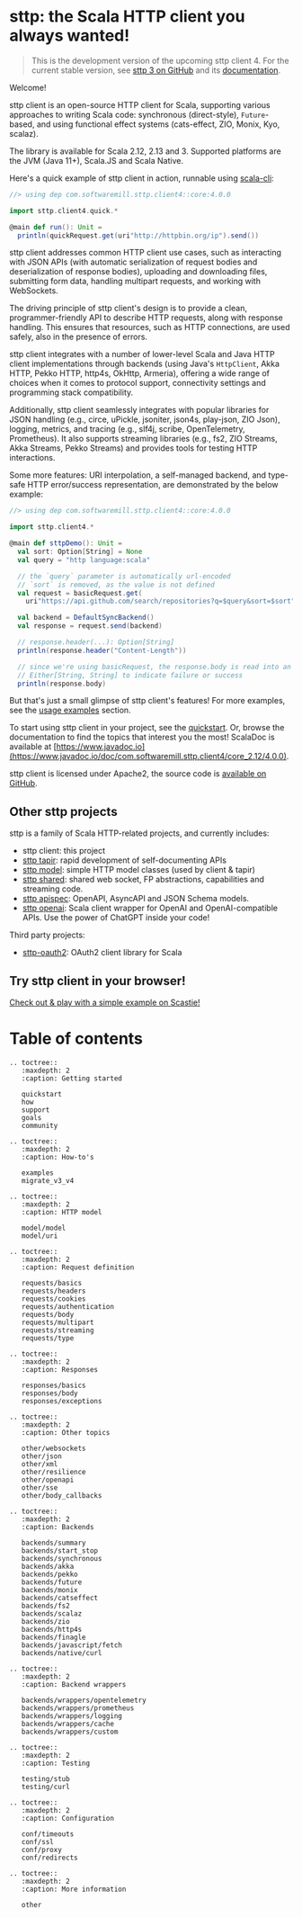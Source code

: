 # sttp: the Scala HTTP client you always wanted!

> This is the development version of the upcoming sttp client 4. For the current stable version, see [sttp 3 on GitHub](https://github.com/softwaremill/sttp/tree/v3) and its [documentation](https://sttp.softwaremill.com/en/stable).

Welcome!

sttp client is an open-source HTTP client for Scala, supporting various approaches to writing Scala code: synchronous (direct-style), `Future`-based, and using functional effect systems (cats-effect, ZIO, Monix, Kyo, scalaz).

The library is available for Scala 2.12, 2.13 and 3. Supported platforms are the JVM (Java 11+), Scala.JS and Scala Native.

Here's a quick example of sttp client in action, runnable using [scala-cli](https://scala-cli.virtuslab.org):

```scala
//> using dep com.softwaremill.sttp.client4::core:4.0.0

import sttp.client4.quick.*

@main def run(): Unit =
  println(quickRequest.get(uri"http://httpbin.org/ip").send())
```

sttp client addresses common HTTP client use cases, such as interacting with JSON APIs (with automatic serialization of request bodies and deserialization of response bodies), uploading and downloading files, submitting form data, handling multipart requests, and working with WebSockets.

The driving principle of sttp client's design is to provide a clean, programmer-friendly API to describe HTTP requests, along with response handling. This ensures that resources, such as HTTP connections, are used safely, also in the presence of errors.

sttp client integrates with a number of lower-level Scala and Java HTTP client implementations through backends (using Java's `HttpClient`, Akka HTTP, Pekko HTTP, http4s, OkHttp, Armeria), offering a wide range of choices when it comes to protocol support, connectivity settings and programming stack compatibility. 

Additionally, sttp client seamlessly integrates with popular libraries for JSON handling (e.g., circe, uPickle, jsoniter, json4s, play-json, ZIO Json), logging, metrics, and tracing (e.g., slf4j, scribe, OpenTelemetry, Prometheus). It also supports streaming libraries (e.g., fs2, ZIO Streams, Akka Streams, Pekko Streams) and provides tools for testing HTTP interactions.

Some more features: URI interpolation, a self-managed backend, and type-safe HTTP error/success representation, are demonstrated by the below example:

```scala
//> using dep com.softwaremill.sttp.client4::core:4.0.0

import sttp.client4.*

@main def sttpDemo(): Unit =
  val sort: Option[String] = None
  val query = "http language:scala"

  // the `query` parameter is automatically url-encoded
  // `sort` is removed, as the value is not defined
  val request = basicRequest.get(
    uri"https://api.github.com/search/repositories?q=$query&sort=$sort")

  val backend = DefaultSyncBackend()
  val response = request.send(backend)

  // response.header(...): Option[String]
  println(response.header("Content-Length")) 

  // since we're using basicRequest, the response.body is read into an 
  // Either[String, String] to indicate failure or success 
  println(response.body)
```

But that's just a small glimpse of sttp client's features! For more examples, see the [usage examples](examples.md) section. 

To start using sttp client in your project, see the [quickstart](quickstart.md). Or, browse the documentation to find the topics that interest you the most! ScalaDoc is available at [https://www.javadoc.io](https://www.javadoc.io/doc/com.softwaremill.sttp.client4/core_2.12/4.0.0).

sttp client is licensed under Apache2, the source code is [available on GitHub](https://github.com/softwaremill/sttp).

## Other sttp projects

sttp is a family of Scala HTTP-related projects, and currently includes:

* sttp client: this project
* [sttp tapir](https://github.com/softwaremill/tapir): rapid development of self-documenting APIs
* [sttp model](https://github.com/softwaremill/sttp-model): simple HTTP model classes (used by client & tapir)
* [sttp shared](https://github.com/softwaremill/sttp-shared): shared web socket, FP abstractions, capabilities and streaming code.
* [sttp apispec](https://github.com/softwaremill/sttp-apispec): OpenAPI, AsyncAPI and JSON Schema models.
* [sttp openai](https://github.com/softwaremill/sttp-openai): Scala client wrapper for OpenAI and OpenAI-compatible APIs. Use the power of ChatGPT inside your code!

Third party projects:

* [sttp-oauth2](https://github.com/polyvariant/sttp-oauth2): OAuth2 client library for Scala

## Try sttp client in your browser!

[Check out & play with a simple example on Scastie!](https://scastie.scala-lang.org/adamw/aOf32MZsTPesobwfWG5nDQ)

# Table of contents

```{eval-rst}
.. toctree::
   :maxdepth: 2
   :caption: Getting started

   quickstart
   how
   support
   goals
   community

.. toctree::
   :maxdepth: 2
   :caption: How-to's
   
   examples
   migrate_v3_v4

.. toctree::
   :maxdepth: 2
   :caption: HTTP model

   model/model
   model/uri

.. toctree::
   :maxdepth: 2
   :caption: Request definition

   requests/basics
   requests/headers
   requests/cookies
   requests/authentication
   requests/body
   requests/multipart
   requests/streaming
   requests/type

.. toctree::
   :maxdepth: 2
   :caption: Responses

   responses/basics
   responses/body
   responses/exceptions

.. toctree::
   :maxdepth: 2
   :caption: Other topics

   other/websockets
   other/json
   other/xml
   other/resilience
   other/openapi
   other/sse
   other/body_callbacks

.. toctree::
   :maxdepth: 2
   :caption: Backends

   backends/summary
   backends/start_stop
   backends/synchronous
   backends/akka
   backends/pekko
   backends/future
   backends/monix
   backends/catseffect
   backends/fs2
   backends/scalaz
   backends/zio
   backends/http4s
   backends/finagle
   backends/javascript/fetch
   backends/native/curl

.. toctree::
   :maxdepth: 2
   :caption: Backend wrappers

   backends/wrappers/opentelemetry
   backends/wrappers/prometheus
   backends/wrappers/logging
   backends/wrappers/cache
   backends/wrappers/custom

.. toctree::
   :maxdepth: 2
   :caption: Testing

   testing/stub
   testing/curl

.. toctree::
   :maxdepth: 2
   :caption: Configuration

   conf/timeouts
   conf/ssl
   conf/proxy
   conf/redirects

.. toctree::
   :maxdepth: 2
   :caption: More information

   other
```
